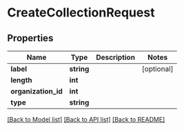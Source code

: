 # CreateCollectionRequest

## Properties
Name | Type | Description | Notes
------------ | ------------- | ------------- | -------------
**label** | **string** |  | [optional] 
**length** | **int** |  | 
**organization_id** | **int** |  | 
**type** | **string** |  | 

[[Back to Model list]](../README.md#documentation-for-models) [[Back to API list]](../README.md#documentation-for-api-endpoints) [[Back to README]](../README.md)


